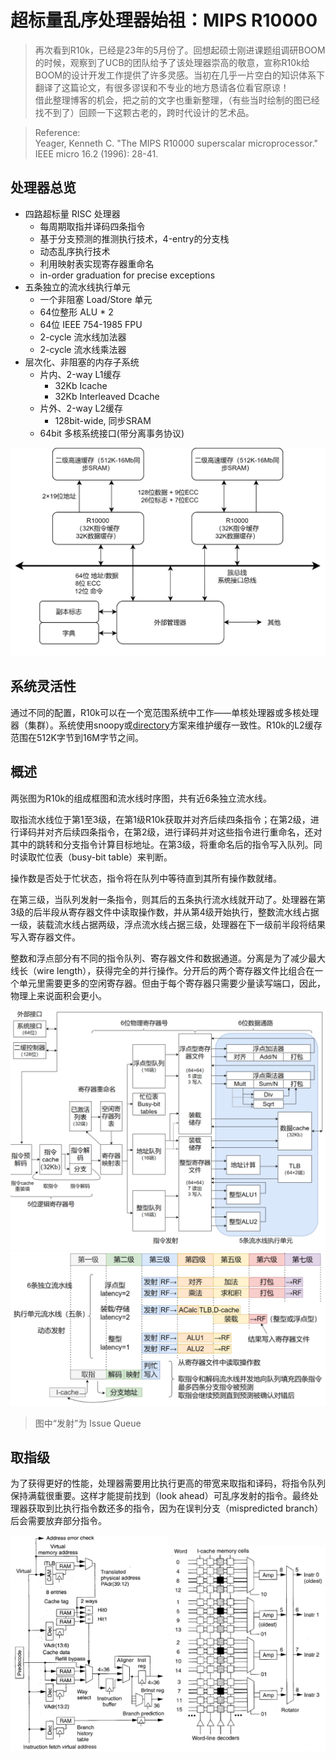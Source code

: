 # 超标量乱序处理器始祖：MIPS R10000

> 再次看到R10k，已经是23年的5月份了。回想起硕士刚进课题组调研BOOM的时候，观察到了UCB的团队给予了该处理器崇高的敬意，宣称R10k给BOOM的设计开发工作提供了许多灵感。当初在几乎一片空白的知识体系下翻译了这篇论文，有很多谬误和不专业的地方恳请各位看官原谅！<br>借此整理博客的机会，把之前的文字也重新整理，（有些当时绘制的图已经找不到了）回顾一下这颗古老的，跨时代设计的艺术品。

> Reference:<br>
> Yeager, Kenneth C. "The MIPS R10000 superscalar microprocessor." IEEE micro 16.2 (1996): 
28-41.

## 处理器总览





* 四路超标量 RISC 处理器
    * 每周期取指并译码四条指令
    * 基于分支预测的推测执行技术，4-entry的分支栈
    * 动态乱序执行技术
    * 利用映射表实现寄存器重命名
    * in-order graduation for precise exceptions
* 五条独立的流水线执行单元
    * 一个非阻塞 Load/Store 单元
    * 64位整形 ALU * 2
    * 64位 IEEE 754-1985 FPU
    * 2-cycle 流水线加法器
    * 2-cycle 流水线乘法器
* 层次化、非阻塞的内存子系统
    * 片内、2-way L1缓存
        * 32Kb Icache
        * 32Kb Interleaved Dcache
    * 片外、2-way L2缓存
        * 128bit-wide, 同步SRAM
    * 64bit 多核系统接口(带分离事务协议)

![R10k overview](./image/r10k3.png)

## 系统灵活性

通过不同的配置，R10k可以在一个宽范围系统中工作——单核处理器或多核处理器（集群）。系统使用snoopy或[directory](https://zhuanlan.zhihu.com/p/419722803)方案来维护缓存一致性。R10k的L2缓存范围在512K字节到16M字节之间。

## 概述

两张图为R10k的组成框图和流水线时序图，共有近6条独立流水线。

取指流水线位于第1至3级，在第1级R10k获取并对齐后续四条指令；在第2级，进行译码并对齐后续四条指令，在第2级，进行译码并对这些指令进行重命名，还对其中的跳转和分支指令计算目标地址。在第3级，将重命名后的指令写入队列。同时读取忙位表（busy-bit table）来判断。

操作数是否处于忙状态，指令将在队列中等待直到其所有操作数就绪。

在第三级，当队列发射一条指令，则其后的五条执行流水线就开动了。处理器在第3级的后半段从寄存器文件中读取操作数，并从第4级开始执行，整数流水线占据一级，装载流水线占据两级，浮点流水线占据三级，处理器在下一级前半段将结果写入寄存器文件。

整数和浮点部分有不同的指令队列、寄存器文件和数据通道。分离是为了减少最大线长（wire length），获得完全的并行操作。分开后的两个寄存器文件比组合在一个单元里需要更多的空闲寄存器。但由于每个寄存器只需要少量读写端口，因此，物理上来说面积会更小。

![R10k overview](./image/r10k1.png)
![R10k overview](./image/r10k2.png)
> 图中“发射”为 Issue Queue

## 取指级

为了获得更好的性能，处理器需要用比执行更高的带宽来取指和译码，将指令队列保持满载很重要。这样才能提前找到（look ahead）可乱序发射的指令。最终处理器获取到比执行指令数还多的指令，因为在误判分支（mispredicted branch）后会需要放弃部分指令。

<img src="./image/r10k4.png" width="50%" /><img src="./image/r10k5.png" width="50%" />
